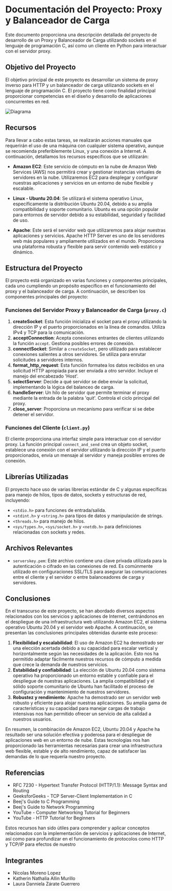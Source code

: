 # Documentación del Proyecto: Proxy y Balanceador de Carga

Este documento proporciona una descripción detallada del proyecto de desarrollo de un Proxy y Balanceador de Carga utilizando sockets en el lenguaje de programación C, así como un cliente en Python para interactuar con el servidor proxy.

## Objetivo del Proyecto

El objetivo principal de este proyecto es desarrollar un sistema de proxy inverso para HTTP y un balanceador de carga utilizando sockets en el lenguaje de programación C. El proyecto tiene como finalidad principal proporcionar competencias en el diseño y desarrollo de aplicaciones concurrentes en red.

![Diagrama](https://github.com/LauZar12/HTTPProxy/assets/100243743/31692e32-c993-4640-b513-a4405a9a6224)


## Recursos

Para llevar a cabo estas tareas, se realizarán acciones manuales que requerirán el uso de una máquina con cualquier sistema operativo, aunque se recomienda preferiblemente Linux, y una conexión a Internet. A continuación, detallamos los recursos específicos que se utilizarán:

- **Amazon EC2**: Este servicio de cómputo en la nube de Amazon Web Services (AWS) nos permitirá crear y gestionar instancias virtuales de servidores en la nube. Utilizaremos EC2 para desplegar y configurar nuestras aplicaciones y servicios en un entorno de nube flexible y escalable.

- **Linux - Ubuntu 20.04**: Se utilizará el sistema operativo Linux, específicamente la distribución Ubuntu 20.04, debido a su amplia compatibilidad y soporte comunitario. Ubuntu es una opción popular para entornos de servidor debido a su estabilidad, seguridad y facilidad de uso.

- **Apache**: Este será el servidor web que utilizaremos para alojar nuestras aplicaciones y servicios. Apache HTTP Server es uno de los servidores web más populares y ampliamente utilizados en el mundo. Proporciona una plataforma robusta y flexible para servir contenido web estático y dinámico.

## Estructura del Proyecto

El proyecto está organizado en varias funciones y componentes principales, cada uno cumpliendo un propósito específico en el funcionamiento del proxy y el balanceador de carga. A continuación, se describen los componentes principales del proyecto:

### Funciones del Servidor Proxy y Balanceador de Carga (`proxy.c`)

1. **createSocket**: Esta función inicializa el socket para el proxy utilizando la dirección IP y el puerto proporcionados en la línea de comandos. Utiliza IPv4 y TCP para la comunicación.
2. **acceptConnection**: Acepta conexiones entrantes de clientes utilizando la función `accept`. Gestiona posibles errores de conexión.
3. **connectSocket**: Similar a `createSocket`, pero utilizado para establecer conexiones salientes a otros servidores. Se utiliza para enrutar solicitudes a servidores internos.
4. **format_http_request**: Esta función formatea los datos recibidos en una solicitud HTTP apropiada para ser enviada a otro servidor. Incluye el manejo del encabezado 'Host'.
5. **selectServer**: Decide a qué servidor se debe enviar la solicitud, implementando la lógica del balanceo de carga.
6. **handleServer**: Un hilo de servidor que permite terminar el proxy mediante la entrada de la palabra 'quit'. Controla el ciclo principal del proxy.
7. **close_server**: Proporciona un mecanismo para verificar si se debe detener el servidor.

### Funciones del Cliente (`client.py`)

El cliente proporciona una interfaz simple para interactuar con el servidor proxy. La función principal `connect_and_send` crea un objeto socket, establece una conexión con el servidor utilizando la dirección IP y el puerto proporcionados, envía un mensaje al servidor y maneja posibles errores de conexión.

## Librerías Utilizadas

El proyecto hace uso de varias librerías estándar de C y algunas específicas para manejo de hilos, tipos de datos, sockets y estructuras de red, incluyendo:

- `<stdio.h>` para funciones de entrada/salida.
- `<stdint.h>` y `<string.h>` para tipos de datos y manipulación de strings.
- `<threads.h>` para manejo de hilos.
- `<sys/types.h>`, `<sys/socket.h>` y `<netdb.h>` para definiciones relacionadas con sockets y redes.

## Archivos Relevantes

- `serverskey.pem`: Este archivo contiene una clave privada utilizada para la autenticación o cifrado en las conexiones de red. Es comúnmente utilizado en configuraciones SSL/TLS para asegurar las comunicaciones entre el cliente y el servidor o entre balanceadores de carga y servidores.

## Conclusiones

En el transcurso de este proyecto, se han abordado diversos aspectos relacionados con los servicios y aplicaciones de Internet, centrándonos en el despliegue de una infraestructura web utilizando Amazon EC2, el sistema operativo Ubuntu 20.04 y el servidor web Apache. A continuación, se presentan las conclusiones principales obtenidas durante este proceso:

1. **Flexibilidad y escalabilidad**: El uso de Amazon EC2 ha demostrado ser una elección acertada debido a su capacidad para escalar vertical y horizontalmente según las necesidades de la aplicación. Esto nos ha permitido adaptar fácilmente nuestros recursos de cómputo a medida que crece la demanda de nuestros servicios.
2. **Estabilidad y confiabilidad**: La elección de Ubuntu 20.04 como sistema operativo ha proporcionado un entorno estable y confiable para el despliegue de nuestras aplicaciones. La amplia compatibilidad y el sólido soporte comunitario de Ubuntu han facilitado el proceso de configuración y mantenimiento de nuestros servidores.
3. **Robustez y rendimiento**: Apache ha demostrado ser un servidor web robusto y eficiente para alojar nuestras aplicaciones. Su amplia gama de características y su capacidad para manejar cargas de trabajo intensivas nos han permitido ofrecer un servicio de alta calidad a nuestros usuarios.

En resumen, la combinación de Amazon EC2, Ubuntu 20.04 y Apache ha resultado ser una solución efectiva y poderosa para el despliegue de aplicaciones web en un entorno de nube. Estas tecnologías nos han proporcionado las herramientas necesarias para crear una infraestructura web flexible, estable y de alto rendimiento, capaz de satisfacer las demandas de lo que requería nuestro proyecto.

## Referencias

- RFC 7230 - Hypertext Transfer Protocol (HTTP/1.1): Message Syntax and Routing
- GeeksforGeeks - TCP Server-Client Implementation in C
- Beej's Guide to C Programming
- Beej's Guide to Network Programming
- YouTube - Computer Networking Tutorial for Beginners
- YouTube - HTTP Tutorial for Beginners

Estos recursos han sido útiles para comprender y aplicar conceptos relacionados con la implementación de servicios y aplicaciones de Internet, así como para profundizar en el funcionamiento de protocolos como HTTP y TCP/IP para efectos de nuestro


## Integrantes
- Nicolas Moreno Lopez
- Katherin Nathalia Allin Murillo
- Laura Danniela Zárate Guerrero
